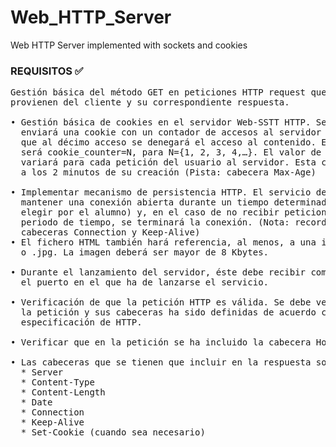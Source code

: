 # Web_HTTP_Server
Web HTTP Server implemented with sockets and cookies

### REQUISITOS ✅

<pre>
Gestión básica del método GET en peticiones HTTP request que
provienen del cliente y su correspondiente respuesta.

• Gestión básica de cookies en el servidor Web-SSTT HTTP. Se
  enviará una cookie con un contador de accesos al servidor de modo
  que al décimo acceso se denegará el acceso al contenido. El formato
  será cookie_counter=N, para N={1, 2, 3, 4,…}. El valor de la cookie
  variará para cada petición del usuario al servidor. Esta cookie expirará
  a los 2 minutos de su creación (Pista: cabecera Max-Age)
  
• Implementar mecanismo de persistencia HTTP. El servicio deberá
  mantener una conexión abierta durante un tiempo determinado (a
  elegir por el alumno) y, en el caso de no recibir peticiones durante ese
  periodo de tiempo, se terminará la conexión. (Nota: recordad las
  cabeceras Connection y Keep-Alive)
• El fichero HTML también hará referencia, al menos, a una imagen .gif
  o .jpg. La imagen deberá ser mayor de 8 Kbytes.

• Durante el lanzamiento del servidor, éste debe recibir como parámetro
  el puerto en el que ha de lanzarse el servicio.
  
• Verificación de que la petición HTTP es válida. Se debe verificar que
  la petición y sus cabeceras ha sido definidas de acuerdo con la
  especificación de HTTP.
  
• Verificar que en la petición se ha incluido la cabecera Host.

• Las cabeceras que se tienen que incluir en la respuesta son:
  * Server
  * Content-Type
  * Content-Length
  * Date
  * Connection
  * Keep-Alive
  * Set-Cookie (cuando sea necesario)
</pre>
